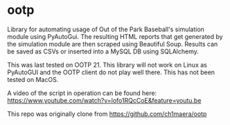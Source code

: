 # ootp
Library for automating usage of Out of the Park Baseball's simulation module using PyAutoGui. The resulting HTML reports that get generated by the simulation module are then scraped using Beautiful Soup. Results can be saved as CSVs or inserted into a MySQL DB using SQLAlchemy.

This was last tested on OOTP 21. This library will not work on Linux as PyAutoGUI and the OOTP client do not play well there. This has not been tested on MacOS.

A video of the script in operation can be found here: https://www.youtube.com/watch?v=lofo1RQcCoE&feature=youtu.be

This repo was originally clone from https://github.com/ch1maera/ootp
